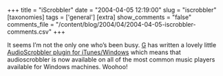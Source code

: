 +++
title = "iScrobbler"
date = "2004-04-05 12:19:00"
slug = "iscrobbler"
[taxonomies]
tags = ['general']
[extra]
show_comments = "false"
comments_file = "/content/blog/2004/04/2004-04-05-iscrobbler-comments.csv"
+++

It seems I’m not the only one who’s been busy. [G](http://www.xurble.org) has written a lovely little [AudioScrobbler plugin for iTunes/Windows](http://www.xurble.org/itunes/iScrobbler.php) which means that audioscrobbler is now available on all of the most common music players available for Windows machines. Woohoo!
